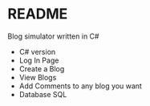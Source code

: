 # README

Blog simulator written in C#

* C# version
* Log In Page
* Create a Blog
* View Blogs
* Add Comments to any blog you want
* Database SQL

